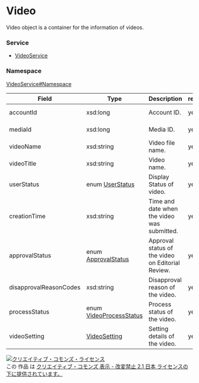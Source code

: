 

# Video

Video object is a container for the information of videos.

### Service

+ [VideoService](../../services/VideoService.md)

### Namespace

[VideoService#Namespace](../../services/VideoService.md#namespace)

| Field | Type | Description | response | get | set | remove |
| ----- | ---- | ----------- | -------- | --------- | --------- | --------- |
| accountId | xsd:long | Account ID. | yes | - | Requirement<br/>NotUpdatable | Requirement<br/>NotUpdatable | |
| mediaId | xsd:long | Media ID. | yes | - | Requirement<br/>NotUpdatable | Requirement<br/>NotUpdatable | |
| videoName | xsd:string | Video file name. | yes | - | - | - | |
| videoTitle | xsd:string | Video name. | yes | - | Optional<br/>Updatable | - | |
| userStatus | enum [UserStatus](./UserStatus.md) | Display Status of video. | yes | - | Optional<br/>Updatable | - | |
| creationTime | xsd:string | Time and date when the video was submitted. | yes | - | - | - | |
| approvalStatus | enum [ApprovalStatus](./ApprovalStatus.md) | Approval status of the video on Editorial Review. | yes | - | - | - | |
| disapprovalReasonCodes | xsd:string | Disapproval reason of the video. | yes | - | - | - | |
| processStatus | enum [VideoProcessStatus](./VideoProcessStatus.md) | Process status of the video. | yes | - | - | - | |
| videoSetting | [VideoSetting](./VideoSetting.md) | Setting details of the video. | yes | - | - | - | |

<a rel="license" href="http://creativecommons.org/licenses/by-nd/2.1/jp/"><img alt="クリエイティブ・コモンズ・ライセンス" style="border-width:0" src="https://i.creativecommons.org/l/by-nd/2.1/jp/88x31.png" /></a><br />この 作品 は <a rel="license" href="http://creativecommons.org/licenses/by-nd/2.1/jp/">クリエイティブ・コモンズ 表示 - 改変禁止 2.1 日本 ライセンスの下に提供されています。</a>
